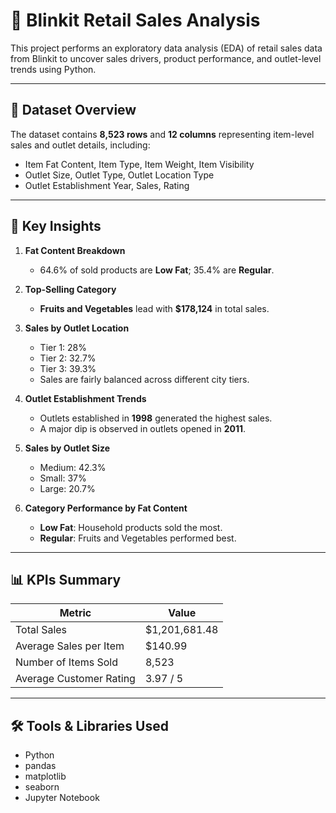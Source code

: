 # 🛒 Blinkit Retail Sales Analysis

This project performs an exploratory data analysis (EDA) of retail sales data from Blinkit to uncover sales drivers, product performance, and outlet-level trends using Python.

---

## 📁 Dataset Overview

The dataset contains **8,523 rows** and **12 columns** representing item-level sales and outlet details, including:

- Item Fat Content, Item Type, Item Weight, Item Visibility
- Outlet Size, Outlet Type, Outlet Location Type
- Outlet Establishment Year, Sales, Rating

---

## 🧠 Key Insights

1. **Fat Content Breakdown**  
   - 64.6% of sold products are **Low Fat**; 35.4% are **Regular**.

2. **Top-Selling Category**  
   - **Fruits and Vegetables** lead with **$178,124** in total sales.

3. **Sales by Outlet Location**  
   - Tier 1: 28%  
   - Tier 2: 32.7%  
   - Tier 3: 39.3%  
   - Sales are fairly balanced across different city tiers.

4. **Outlet Establishment Trends**  
   - Outlets established in **1998** generated the highest sales.  
   - A major dip is observed in outlets opened in **2011**.

5. **Sales by Outlet Size**  
   - Medium: 42.3%  
   - Small: 37%  
   - Large: 20.7%

6. **Category Performance by Fat Content**  
   - **Low Fat**: Household products sold the most.  
   - **Regular**: Fruits and Vegetables performed best.

---

## 📊 KPIs Summary

| Metric                   | Value           |
|--------------------------|-----------------|
| Total Sales              | $1,201,681.48   |
| Average Sales per Item   | $140.99         |
| Number of Items Sold     | 8,523           |
| Average Customer Rating  | 3.97 / 5        |

---

## 🛠️ Tools & Libraries Used

- Python
- pandas
- matplotlib
- seaborn
- Jupyter Notebook

